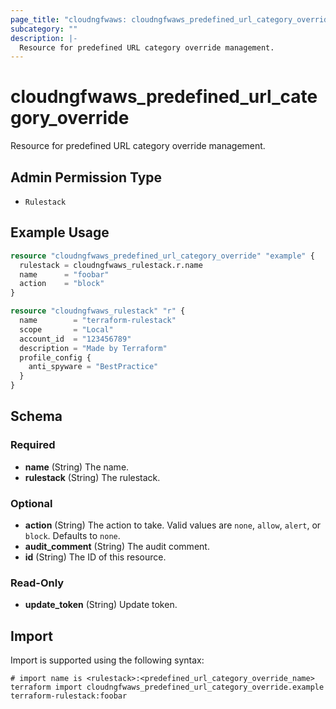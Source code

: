 ```yaml
---
page_title: "cloudngfwaws: cloudngfwaws_predefined_url_category_override Resource"
subcategory: ""
description: |-
  Resource for predefined URL category override management.
---
```


# cloudngfwaws_predefined_url_category_override

Resource for predefined URL category override management.


## Admin Permission Type

* `Rulestack`


## Example Usage

```terraform
resource "cloudngfwaws_predefined_url_category_override" "example" {
  rulestack = cloudngfwaws_rulestack.r.name
  name      = "foobar"
  action    = "block"
}

resource "cloudngfwaws_rulestack" "r" {
  name        = "terraform-rulestack"
  scope       = "Local"
  account_id  = "123456789"
  description = "Made by Terraform"
  profile_config {
    anti_spyware = "BestPractice"
  }
}
```


<!-- schema generated by tfplugindocs -->
## Schema

### Required

- **name** (String) The name.
- **rulestack** (String) The rulestack.

### Optional

- **action** (String) The action to take. Valid values are `none`, `allow`, `alert`, or `block`. Defaults to `none`.
- **audit_comment** (String) The audit comment.
- **id** (String) The ID of this resource.

### Read-Only

- **update_token** (String) Update token.


## Import

Import is supported using the following syntax:

```shell
# import name is <rulestack>:<predefined_url_category_override_name>
terraform import cloudngfwaws_predefined_url_category_override.example terraform-rulestack:foobar
```

